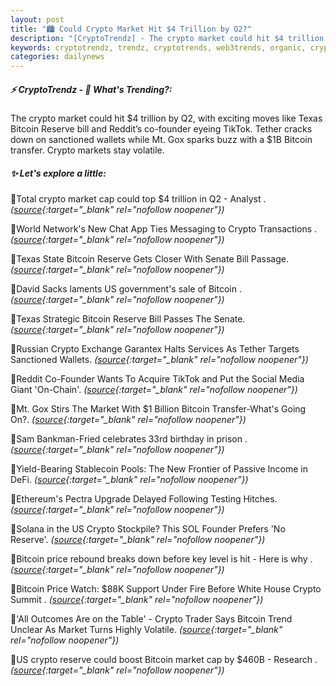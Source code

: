 ```yaml
---
layout: post
title: "🏙️ Could Crypto Market Hit $4 Trillion by Q2?"
description: "[CryptoTrendz] - The crypto market could hit $4 trillion by Q2, with exciting moves like Texas Bitcoin Reserve bill and Reddit’s co-founder eyeing TikTok. Tether cracks down on sanctioned wallets while Mt. Gox sparks buzz with a $1B Bitcoin transfer. Crypto markets stay volatile."
keywords: cryptotrendz, trendz, cryptotrends, web3trends, organic, crypto, SOL, Stablecoin, Bitcoin, market, BTC, Analyst
categories: dailynews
---
```


##### ⚡ CryptoTrendz - 📌 *What's Trending?:*

The crypto market could hit $4 trillion by Q2, with exciting moves like Texas Bitcoin Reserve bill and Reddit’s co-founder eyeing TikTok. Tether cracks down on sanctioned wallets while Mt. Gox sparks buzz with a $1B Bitcoin transfer. Crypto markets stay volatile.

##### ✨ *Let's explore a little:*


🔹Total crypto market cap could top $4 trillion in Q2 - Analyst . *([source](https://s.avyag.com/57v2){:target="_blank" rel="nofollow noopener"})*

🔹World Network's New Chat App Ties Messaging to Crypto Transactions . *([source](https://s.avyag.com/1c4e){:target="_blank" rel="nofollow noopener"})*

🔹Texas State Bitcoin Reserve Gets Closer With Senate Bill Passage. *([source](https://s.avyag.com/0042){:target="_blank" rel="nofollow noopener"})*

🔹David Sacks laments US government's sale of Bitcoin . *([source](https://s.avyag.com/v79j){:target="_blank" rel="nofollow noopener"})*

🔹Texas Strategic Bitcoin Reserve Bill Passes The Senate. *([source](https://s.avyag.com/84sl){:target="_blank" rel="nofollow noopener"})*

🔹Russian Crypto Exchange Garantex Halts Services As Tether Targets Sanctioned Wallets. *([source](https://s.avyag.com/iwf6){:target="_blank" rel="nofollow noopener"})*

🔹Reddit Co-Founder Wants To Acquire TikTok and Put the Social Media Giant 'On-Chain'. *([source](https://s.avyag.com/8q3e){:target="_blank" rel="nofollow noopener"})*

🔹Mt. Gox Stirs The Market With $1 Billion Bitcoin Transfer-What's Going On?. *([source](https://s.avyag.com/s0bd){:target="_blank" rel="nofollow noopener"})*

🔹Sam Bankman-Fried celebrates 33rd birthday in prison . *([source](https://s.avyag.com/gw7w){:target="_blank" rel="nofollow noopener"})*

🔹Yield-Bearing Stablecoin Pools: The New Frontier of Passive Income in DeFi. *([source](https://s.avyag.com/ic3j){:target="_blank" rel="nofollow noopener"})*

🔹Ethereum's Pectra Upgrade Delayed Following Testing Hitches. *([source](https://s.avyag.com/jo5e){:target="_blank" rel="nofollow noopener"})*

🔹Solana in the US Crypto Stockpile? This SOL Founder Prefers 'No Reserve'. *([source](https://s.avyag.com/f2yy){:target="_blank" rel="nofollow noopener"})*

🔹Bitcoin price rebound breaks down before key level is hit - Here is why . *([source](https://s.avyag.com/fjn8){:target="_blank" rel="nofollow noopener"})*

🔹Bitcoin Price Watch: $88K Support Under Fire Before White House Crypto Summit . *([source](https://s.avyag.com/erok){:target="_blank" rel="nofollow noopener"})*

🔹'All Outcomes Are on the Table' - Crypto Trader Says Bitcoin Trend Unclear As Market Turns Highly Volatile. *([source](https://s.avyag.com/bp4a){:target="_blank" rel="nofollow noopener"})*

🔹US crypto reserve could boost Bitcoin market cap by $460B - Research . *([source](https://s.avyag.com/vpmx){:target="_blank" rel="nofollow noopener"})*
